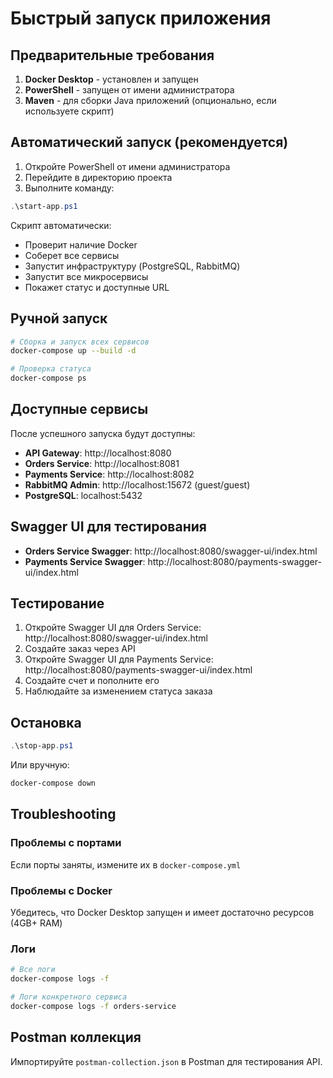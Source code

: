 # Быстрый запуск приложения

## Предварительные требования

1. **Docker Desktop** - установлен и запущен
2. **PowerShell** - запущен от имени администратора
3. **Maven** - для сборки Java приложений (опционально, если используете скрипт)

## Автоматический запуск (рекомендуется)

1. Откройте PowerShell от имени администратора
2. Перейдите в директорию проекта
3. Выполните команду:

```powershell
.\start-app.ps1
```

Скрипт автоматически:
- Проверит наличие Docker
- Соберет все сервисы
- Запустит инфраструктуру (PostgreSQL, RabbitMQ)
- Запустит все микросервисы
- Покажет статус и доступные URL

## Ручной запуск

```bash
# Сборка и запуск всех сервисов
docker-compose up --build -d

# Проверка статуса
docker-compose ps
```

## Доступные сервисы

После успешного запуска будут доступны:

- **API Gateway**: http://localhost:8080
- **Orders Service**: http://localhost:8081
- **Payments Service**: http://localhost:8082
- **RabbitMQ Admin**: http://localhost:15672 (guest/guest)
- **PostgreSQL**: localhost:5432

## Swagger UI для тестирования

- **Orders Service Swagger**: http://localhost:8080/swagger-ui/index.html
- **Payments Service Swagger**: http://localhost:8080/payments-swagger-ui/index.html

## Тестирование

1. Откройте Swagger UI для Orders Service: http://localhost:8080/swagger-ui/index.html
2. Создайте заказ через API
3. Откройте Swagger UI для Payments Service: http://localhost:8080/payments-swagger-ui/index.html
4. Создайте счет и пополните его
5. Наблюдайте за изменением статуса заказа

## Остановка

```powershell
.\stop-app.ps1
```

Или вручную:

```bash
docker-compose down
```

## Troubleshooting

### Проблемы с портами
Если порты заняты, измените их в `docker-compose.yml`

### Проблемы с Docker
Убедитесь, что Docker Desktop запущен и имеет достаточно ресурсов (4GB+ RAM)

### Логи
```bash
# Все логи
docker-compose logs -f

# Логи конкретного сервиса
docker-compose logs -f orders-service
```

## Postman коллекция

Импортируйте `postman-collection.json` в Postman для тестирования API. 